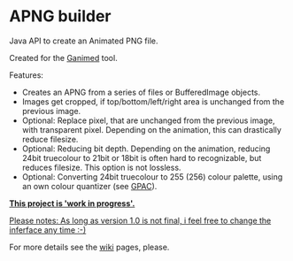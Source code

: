 APNG builder
==
Java API to create an Animated PNG file.

Created for the [Ganimed](https://github.com/Moon70/Ganimed) tool.

Features:

- Creates an APNG from a series of files or BufferedImage objects.
- Images get cropped, if top/bottom/left/right area is unchanged from the previous image.
- Optional: Replace pixel, that are unchanged from the previous image, with transparent pixel. Depending on the animation, this can drastically reduce filesize.
- Optional: Reducing bit depth. Depending on the animation, reducing 24bit truecolour to 21bit or 18bit is often hard to recognizable, but reduces filesize. This option is not lossless.
- Optional: Converting 24bit truecolour to 255 (256) colour palette, using an own colour quantizer (see [GPAC](https://github.com/Moon70/GPAC)).

**<u>This project is 'work in progress'.</u>**

<u>Please notes: As long as version 1.0 is not final, i feel free to change the inferface any time :-)</u>

For more details see the [wiki](https://github.com/Moon70/APNG-builder/wiki) pages, please.